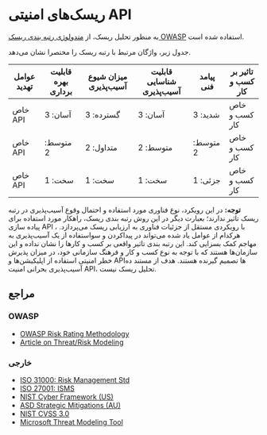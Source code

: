 # ریسک‌‌‌های امنیتی API

به منظور تحلیل ریسک، از [متدولوژی رتبه بندی ریسک OWASP][1] استفاده شده است.

جدول زیر، واژگان مرتبط با رتبه ریسک را مختصرا نشان می‌دهد.



| عوامل تهدید | قابلیت بهره برداری | میزان شیوع آسیب‌پذیری| قابلیت شناسایی آسیب‌پذیری	 | پیامد فنی	 | تاثیر بر کسب و کار |
|-------------|--------------------|---------------------|---------------------------|---------------|---------------------|
| خاص API     | آسان: 3	           | گسترده: 3	         | آسان: 3	                 | شدید: 3	     | خاص کسب و کار       |
| خاص API     | متوسط: 2	       | متداول: 2	         | متوسط: 2	                 | متوسط: 2	     | خاص کسب و کار       |
| خاص API     | سخت: 1	           | سخت: 1	             | سخت: 1	                 | جزئی: 1       | خاص کسب و کار       |

**توجه:** در این رویکرد، نوع فناوری مورد استفاده و احتمال وقوع آسیب‌پذیری در رتبه ریسک تاثیر ندارند؛ بعبارت دیگر در این روش رتبه بندی ریسک، راهکار مورد استفاده برای پیاده سازی API ، با رویکردی مستقل از جزئیات فناوری به ارزیابی ریسک می‌پردازد. هرکدام از عوامل یاد شده می‌تواند در پیداکردن و سواستفاده از یک آسیب‌پذیری به مهاجم کمک بسزایی کند. این رتبه بندی تاثیر واقعی بر کسب و کارها را نشان نداده و این سازمان‌ها هستند که با توجه به نوع کسب و کار و فرهنگ سازمانی خود، در میزان پذیرش خطر امنیتی استفاده از اپلیکیشن‌ها و APIها تصمیم گیرنده هستند. هدف از مستند ده آسیب‌پذیری بحرانی امنیت API، تحلیل ریسک نیست.

##  مراجع

### OWASP

* [OWASP Risk Rating Methodology][1]
* [Article on Threat/Risk Modeling][2]

### خارجی

* [ISO 31000: Risk Management Std][3]
* [ISO 27001: ISMS][4]
* [NIST Cyber Framework (US)][5]
* [ASD Strategic Mitigations (AU)][6]
* [NIST CVSS 3.0][7]
* [Microsoft Threat Modeling Tool][8]

[1]: https://owasp.org/index.php/OWASP_Risk_Rating_Methodology
[2]: https://www.owasp.org/index.php/Threat_Risk_Modeling
[3]: https://www.iso.org/iso-31000-risk-management.html
[4]: https://www.iso.org/isoiec-27001-information-security.html
[5]: https://www.nist.gov/cyberframework
[6]: https://www.asd.gov.au/infosec/mitigationstrategies.htm
[7]: https://nvd.nist.gov/vuln-metrics/cvss/v3-calculator
[8]: https://www.microsoft.com/en-us/download/details.aspx?id=49168
